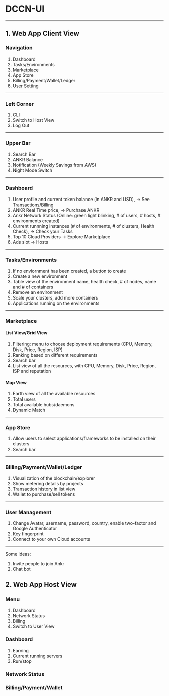 # DCCN-UI
-----------------------------

## 1. Web App Client View

### Navigation
1. Dashboard
1. Tasks/Environments
1. Marketplace
1. App Store
1. Billing/Payment/Wallet/Ledger
1. User Setting
-----------
### Left Corner
1. CLI
1. Switch to Host View
1. Log Out
-----------
### Upper Bar
1. Search Bar
1. ANKR Balance
1. Notification (Weekly Savings from AWS)
1. Night Mode Switch
-----------
### Dashboard
1. User profile and current token balance (in ANKR and USD), -> See Transactions/Billing
1. ANKR Real Time price, -> Purchase ANKR
1. Ankr Network Status (Online: green light blinking, # of users, # hosts, # environments created)
1. Current runnning instances (# of environments, # of clusters, Health Check), -> Check your Tasks
1. Top 10 Cloud Providers -> Explore Marketplace
1. Ads slot -> Hosts
-----------
### Tasks/Environments
1. If no enviornment has been created, a button to create
1. Create a new environment
1. Table view of the environment name, health check, # of nodes, name and # of containers
1. Remove an environment
1. Scale your clusters, add more containers
1. Applications running on the environments
-----------
### Marketplace
#### List View/Grid View
1. Filtering: menu to choose deployment requirements (CPU, Memory, Disk, Price, Region, ISP)
1. Ranking based on different requirements
1. Search bar
1. List view of all the resources, with CPU, Memory, Disk, Price, Region, ISP and reputation

#### Map View
1. Earth view of all the available resources
1. Total users
1. Total available hubs/daemons
1. Dynamic Match 
-----------
### App Store
1. Allow users to select applications/frameworks to be installed on their clusters
1. Search bar
-----------
### Billing/Payment/Wallet/Ledger
1. Visualization of the blockchain/explorer
1. Show metering details by projects
1. Transaction history in list view
1. Wallet to purchase/sell tokens
-----------
### User Management
1. Change Avatar, username, password, country, enable two-factor and Google Authenticator 
1. Key fingerprint
1. Connect to your own Cloud accounts
----------
Some ideas: 
1. Invite people to join Ankr
1. Chat bot

## 2. Web App Host View

### Menu
1. Dashboard
1. Network Status
1. Billing
1. Switch to User View

### Dashboard
1. Earning
1. Current running servers
1. Run/stop 

### Network Status

### Billing/Payment/Wallet
